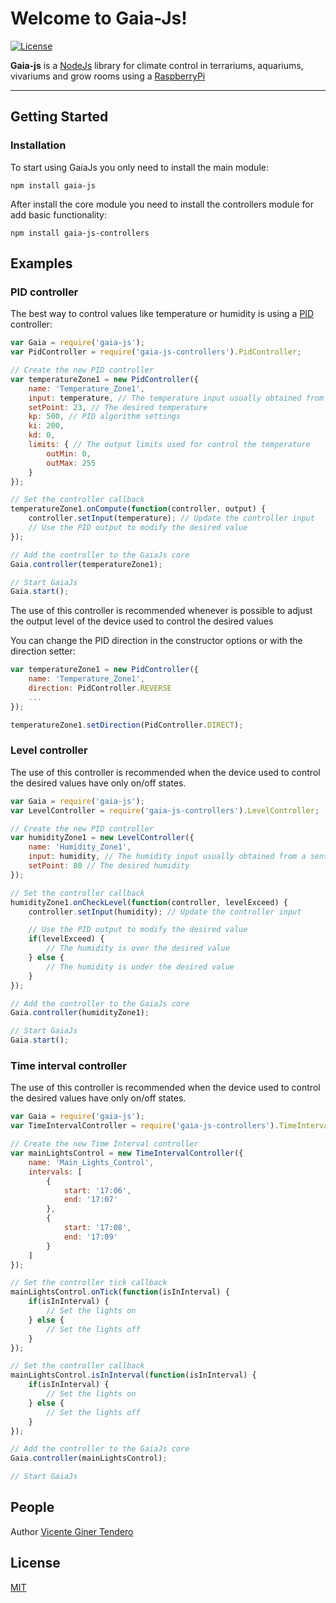 # Welcome to Gaia-Js!

[![License](https://img.shields.io/badge/license-MIT-blue.svg)](https://opensource.org/licenses/MIT)

**Gaia-js** is a [NodeJs](http://nodejs.org) library for climate control in terrariums, aquariums, vivariums and grow rooms using a [RaspberryPi](http://www.raspberrypi.org)

----------

## Getting Started

### Installation

To start using GaiaJs you only need to install the main module:

    npm install gaia-js

After install the core module you need to install the controllers module for add basic functionality:

	npm install gaia-js-controllers

## Examples

### PID controller

The best way to control values like temperature or humidity is using a [PID](https://en.wikipedia.org/wiki/PID_controller) controller:

```javascript
var Gaia = require('gaia-js');
var PidController = require('gaia-js-controllers').PidController;

// Create the new PID controller
var temperatureZone1 = new PidController({
	name: 'Temperature_Zone1',
	input: temperature, // The temperature input usually obtained from a sensor
	setPoint: 23, // The desired temperature 
	kp: 500, // PID algorithm settings
	ki: 200,
	kd: 0,
	limits: { // The output limits used for control the temperature
		outMin: 0,
		outMax: 255
	}
});

// Set the controller callback
temperatureZone1.onCompute(function(controller, output) {
	controller.setInput(temperature); // Update the controller input
	// Use the PID output to modify the desired value
});

// Add the controller to the GaiaJs core
Gaia.controller(temperatureZone1);

// Start GaiaJs
Gaia.start();
```

The use of this controller is recommended whenever is possible to adjust the output level of the device used to control the desired values

You can change the PID direction in the constructor options or with the direction setter:

```javascript
var temperatureZone1 = new PidController({
	name: 'Temperature_Zone1',
	direction: PidController.REVERSE
	...
});

temperatureZone1.setDirection(PidController.DIRECT);
```

### Level controller

The use of this controller is recommended when the device used to control the desired values have only on/off states.

```javascript
var Gaia = require('gaia-js');
var LevelController = require('gaia-js-controllers').LevelController;

// Create the new PID controller
var humidityZone1 = new LevelController({
	name: 'Humidity_Zone1',
	input: humidity, // The humidity input usually obtained from a sensor
	setPoint: 80 // The desired humidity 
});

// Set the controller callback
humidityZone1.onCheckLevel(function(controller, levelExceed) {
	controller.setInput(humidity); // Update the controller input

	// Use the PID output to modify the desired value
	if(levelExceed) {
		// The humidity is over the desired value
	} else {
		// The humidity is under the desired value
	}
});

// Add the controller to the GaiaJs core
Gaia.controller(humidityZone1);

// Start GaiaJs
Gaia.start();
```

### Time interval controller

The use of this controller is recommended when the device used to control the desired values have only on/off states.

```javascript
var Gaia = require('gaia-js');
var TimeIntervalController = require('gaia-js-controllers').TimeIntervalController;

// Create the new Time Interval controller
var mainLightsControl = new TimeIntervalController({
	name: 'Main_Lights_Control',
	intervals: [
		{
			start: '17:06',
			end: '17:07'
		},
		{
			start: '17:08',
			end: '17:09'
		}
	]
});

// Set the controller tick callback
mainLightsControl.onTick(function(isInInterval) {
	if(isInInterval) {
		// Set the lights on
	} else {
		// Set the lights off
	}
});

// Set the controller callback
mainLightsControl.isInInterval(function(isInInterval) {
	if(isInInterval) {
		// Set the lights on
	} else {
		// Set the lights off
	}
});

// Add the controller to the GaiaJs core
Gaia.controller(mainLightsControl);

// Start GaiaJs
```

## People

Author [Vicente Giner Tendero](https://github.com/vginert)

## License

  [MIT](LICENSE)
